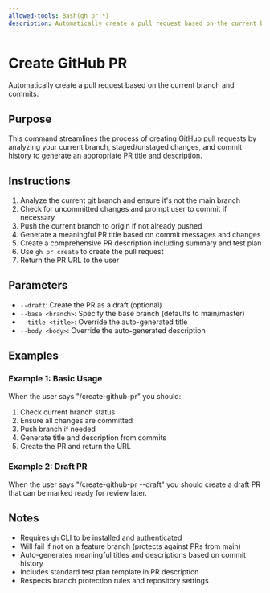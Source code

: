 ```yaml
---
allowed-tools: Bash(gh pr:*)
description: Automatically create a pull request based on the current branch and commits.
---
```


# Create GitHub PR

Automatically create a pull request based on the current branch and commits.

## Purpose

This command streamlines the process of creating GitHub pull requests by analyzing your current branch, staged/unstaged changes, and commit history to generate an appropriate PR title and description.

## Instructions

1. Analyze the current git branch and ensure it's not the main branch
2. Check for uncommitted changes and prompt user to commit if necessary
3. Push the current branch to origin if not already pushed
4. Generate a meaningful PR title based on commit messages and changes
5. Create a comprehensive PR description including summary and test plan
6. Use `gh pr create` to create the pull request
7. Return the PR URL to the user

## Parameters

- `--draft`: Create the PR as a draft (optional)
- `--base <branch>`: Specify the base branch (defaults to main/master)
- `--title <title>`: Override the auto-generated title
- `--body <body>`: Override the auto-generated description

## Examples

### Example 1: Basic Usage
When the user says "/create-github-pr" you should:
1. Check current branch status
2. Ensure all changes are committed
3. Push branch if needed
4. Generate title and description from commits
5. Create the PR and return the URL

### Example 2: Draft PR
When the user says "/create-github-pr --draft" you should create a draft PR that can be marked ready for review later.

## Notes

- Requires `gh` CLI to be installed and authenticated
- Will fail if not on a feature branch (protects against PRs from main)
- Auto-generates meaningful titles and descriptions based on commit history
- Includes standard test plan template in PR description
- Respects branch protection rules and repository settings